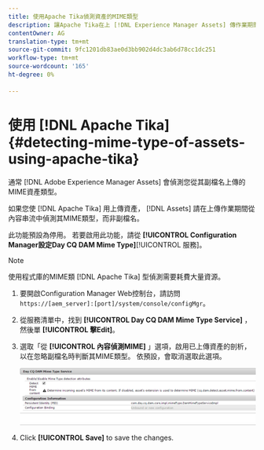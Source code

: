 ```yaml
---
title: 使用Apache Tika偵測資產的MIME類型
description: 讓Apache Tika在上 [!DNL Experience Manager Assets] 傳作業期間（而非副檔名），協助偵測內容串流的MIME類型資產。
contentOwner: AG
translation-type: tm+mt
source-git-commit: 9fc1201db83ae0d3bb902d4dc3ab6d78cc1dc251
workflow-type: tm+mt
source-wordcount: '165'
ht-degree: 0%

---
```



# 使用 [!DNL Apache Tika] {#detecting-mime-type-of-assets-using-apache-tika}

通常 [!DNL Adobe Experience Manager Assets] 會偵測您從其副檔名上傳的MIME資產類型。

如果您使 [!DNL Apache Tika] 用上傳資產， [!DNL Assets] 請在上傳作業期間從內容串流中偵測其MIME類型，而非副檔名。

此功能預設為停用。 若要啟用此功能，請從 **[!UICONTROL Configuration Manager設定Day CQ DAM Mime Type]**[!UICONTROL 服務]。

>[!NOTE]
>
>使用程式庫的MIME類 [!DNL Apache Tika] 型偵測需要耗費大量資源。

1. 要開啟Configuration Manager Web控制台，請訪問 `https://[aem_server]:[port]/system/console/configMgr`。

1. 從服務清單中，找到 **[!UICONTROL Day CQ DAM Mime Type Service]** ，然後單 **[!UICONTROL 擊Edit]**。

1. 選取「從 **[!UICONTROL 內容偵測MIME]** 」選項，啟用已上傳資產的剖析，以在忽略副檔名時判斷其MIME類型。 依預設，會取消選取此選項。

   ![chlimage_1-333](assets/chlimage_1-333.png)

1. Click **[!UICONTROL Save]** to save the changes.
